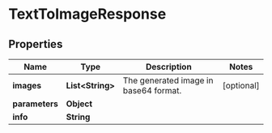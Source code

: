 

# TextToImageResponse


## Properties

| Name | Type | Description | Notes |
|------------ | ------------- | ------------- | -------------|
|**images** | **List&lt;String&gt;** | The generated image in base64 format. |  [optional] |
|**parameters** | **Object** |  |  |
|**info** | **String** |  |  |



